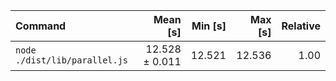| Command | Mean [s] | Min [s] | Max [s] | Relative |
|:---|---:|---:|---:|---:|
| `node ./dist/lib/parallel.js` | 12.528 ± 0.011 | 12.521 | 12.536 | 1.00 |

